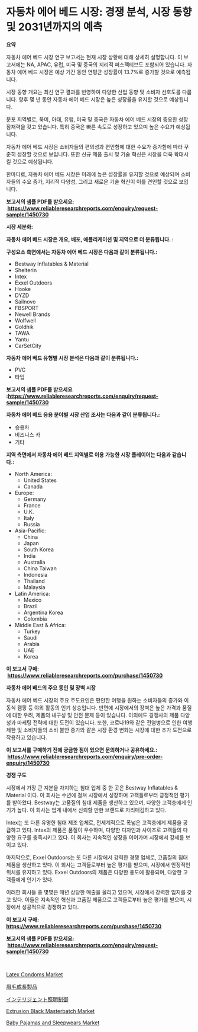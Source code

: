<p><h1>자동차 에어 베드 시장: 경쟁 분석, 시장 동향 및 2031년까지의 예측</h1></p><p><strong>요약</strong></p>
<p><p>자동차 에어 베드 시장 연구 보고서는 현재 시장 상황에 대해 상세히 설명합니다. 이 보고서에는 NA, APAC, 유럽, 미국 및 중국의 지리적 퍼스펙티브도 포함되어 있습니다. 자동차 에어 베드 시장은 예상 기간 동안 연평균 성장률이 13.7%로 증가할 것으로 예측됩니다.</p><p>시장 동향 개요는 최신 연구 결과를 반영하여 다양한 산업 동향 및 소비자 선호도를 다룹니다. 향후 몇 년 동안 자동차 에어 베드 시장은 높은 성장률을 유지할 것으로 예상됩니다.</p><p>분포 지역별로, 북미, 아태, 유럽, 미국 및 중국은 자동차 에어 베드 시장의 중요한 성장 잠재력을 갖고 있습니다. 특히 중국은 빠른 속도로 성장하고 있으며 높은 수요가 예상됩니다.</p><p>자동차 에어 베드 시장은 소비자들의 편의성과 편안함에 대한 수요가 증가함에 따라 꾸준히 성장할 것으로 보입니다. 또한 신규 제품 출시 및 기술 혁신은 시장을 더욱 확대시킬 것으로 예상됩니다.</p><p>한마디로, 자동차 에어 베드 시장은 미래에 높은 성장률을 유지할 것으로 예상되며 소비자들의 수요 증가, 지리적 다양성, 그리고 새로운 기술 혁신이 이를 견인할 것으로 보입니다.</p></p>
<p><strong>보고서의 샘플 PDF를 받으세요: &nbsp;<a href="https://www.reliableresearchreports.com/enquiry/request-sample/1450730">https://www.reliableresearchreports.com/enquiry/request-sample/1450730</a></strong></p>
<p><strong>시장 세분화:</strong></p>
<p><strong> 자동차 에어 베드 시장은 개요, 배포, 애플리케이션 및 지역으로 더 분류됩니다. :</strong></p>
<p><strong>구성요소 측면에서는 자동차 에어 베드 시장은 다음과 같이 분류됩니다.:</strong></p>
<p><ul><li>Bestway Inflatables & Material</li><li>Shelterin</li><li>Intex</li><li>Exxel Outdoors</li><li>Hooke</li><li>DYZD</li><li>Sailnovo</li><li>FBSPORT</li><li>Newell Brands</li><li>Wolfwell</li><li>Goldhik</li><li>TAWA</li><li>Yantu</li><li>CarSetCity</li></ul></p>
<p><strong> 자동차 에어 베드 유형별 시장 분석은 다음과 같이 분류됩니다.:</strong></p>
<p><ul><li>PVC</li><li>타입</li></ul></p>
<p><strong>보고서의 샘플 PDF를 받으세요 :<a href="https://www.reliableresearchreports.com/enquiry/request-sample/1450730">https://www.reliableresearchreports.com/enquiry/request-sample/1450730</a></strong></p>
<p><strong> 자동차 에어 베드 응용 분야별 시장 산업 조사는 다음과 같이 분류됩니다.:</strong></p>
<p><ul><li>승용차</li><li>비즈니스 카</li><li>기타</li></ul></p>
<p><strong>지역 측면에서 자동차 에어 베드 지역별로 이용 가능한 시장 플레이어는 다음과 같습니다.:</strong></p>
<p><ul>
    <li>
        North America:
        <ul>
            <li>United States</li>
            <li>Canada</li>
        </ul>
    </li>
    <li>
        Europe:
        <ul>
            <li>Germany</li>
            <li>France</li>
            <li>U.K.</li>
            <li>Italy</li>
            <li>Russia</li>
        </ul>
    </li>
    <li>
        Asia-Pacific:
        <ul>
            <li>China</li>
            <li>Japan</li>
            <li>South Korea</li>
            <li>India</li>
            <li>Australia</li>
            <li>China Taiwan</li>
            <li>Indonesia</li>
            <li>Thailand</li>
            <li>Malaysia</li>
        </ul>
    </li>
    <li>
        Latin America:
        <ul>
            <li>Mexico</li>
            <li>Brazil</li>
            <li>Argentina Korea</li>
            <li>Colombia</li>
        </ul>
    </li>
    <li>
        Middle East & Africa:
        <ul>
            <li>Turkey</li>
            <li>Saudi</li>
            <li>Arabia</li>
            <li>UAE</li>
            <li>Korea</li>
        </ul>
    </li>
    </ul></p>
<p><strong>이 보고서 구매: &nbsp;<a href="https://www.reliableresearchreports.com/purchase/1450730">https://www.reliableresearchreports.com/purchase/1450730</a></strong></p>
<p><strong>자동차 에어 베드의 주요 동인 및 장벽 시장</strong></p>
<p><p>자동차 에어 베드 시장의 주요 주도요인은 편안한 여행을 원하는 소비자들의 증가와 이동식 캠핑 등 야외 활동의 인기 상승입니다. 반면에 시장에서의 장벽은 높은 가격과 품질에 대한 우려, 제품의 내구성 및 안전 문제 등이 있습니다. 이외에도 경쟁사의 제품 다양성과 마케팅 전략에 대한 도전이 있습니다. 또한, 코로나19와 같은 전염병으로 인한 여행 제한 및 소비자들의 소비 불안 증가와 같은 시장 환경 변화는 시장에 대한 추가 도전으로 작용하고 있습니다.</p></p>
<p><strong>이 보고서를 구매하기 전에 궁금한 점이 있으면 문의하거나 공유하세요.: &nbsp;<a href="https://www.reliableresearchreports.com/enquiry/pre-order-enquiry/1450730">https://www.reliableresearchreports.com/enquiry/pre-order-enquiry/1450730</a></strong></p>
<p><strong>경쟁 구도</strong></p>
<p><p>시장에서 가장 큰 지분을 차지하는 침대 업체 중 한 곳은 Bestway Inflatables & Material 이다. 이 회사는 수년에 걸쳐 시장에서 성장하며 고객들로부터 긍정적인 평가를 받아왔다. Bestway는 고품질의 침대 제품을 생산하고 있으며, 다양한 고객층에게 인기가 높다. 이 회사는 업계 내에서 신뢰할 만한 브랜드로 자리매김하고 있다.</p><p>Intex는 또 다른 유명한 침대 제조 업체로, 전세계적으로 폭넓은 고객층에게 제품을 공급하고 있다. Intex의 제품은 품질이 우수하며, 다양한 디자인과 사이즈로 고객들의 다양한 요구를 충족시키고 있다. 이 회사는 지속적인 성장을 이어가며 시장에서 강세를 보이고 있다.</p><p>마지막으로, Exxel Outdoors는 또 다른 시장에서 강력한 경쟁 업체로, 고품질의 침대 제품을 생산하고 있다. 이 회사는 고객들로부터 높은 평가를 받으며, 시장에서 안정적인 위치를 유지하고 있다. Exxel Outdoors의 제품은 다양한 용도에 활용되며, 다양한 고객들에게 인기가 있다.</p><p>이러한 회사들 중 몇몇은 매년 상당한 매출을 올리고 있으며, 시장에서 강력한 입지를 갖고 있다. 이들은 지속적인 혁신과 고품질 제품으로 고객들로부터 높은 평가를 받으며, 시장에서 성공적으로 경쟁하고 있다.</p></p>
<p><strong>이 보고서 구매: &nbsp; <a href="https://www.reliableresearchreports.com/purchase/1450730">https://www.reliableresearchreports.com/purchase/1450730</a></strong></p>
<p><strong>보고서의 샘플 PDF를 받으세요: &nbsp;<a href="https://www.reliableresearchreports.com/enquiry/request-sample/1450730">https://www.reliableresearchreports.com/enquiry/request-sample/1450730</a></strong><strong></strong></p>
<p>&nbsp;</p>
<p><p><a href="https://woozy-pyroraptor-a1f.notion.site/Latex-Condoms-Market-with-the-goal-of-estimating-the-market-size-and-future-growth-potential-of-vari-765ca257d6a048adb5661dc3c689c354">Latex Condoms Market</a></p><p><a href="https://github.com/ihabdkwlxs948/Market-Research-Report-List-1/blob/main/3893474187319.md">眉毛成長製品</a></p><p><a href="https://medium.com/@myrticedare2023/%E3%82%B9%E3%83%9E%E3%83%BC%E3%83%88%E7%85%A7%E6%98%8E%E5%88%B6%E5%BE%A1%E5%B8%82%E5%A0%B4%E3%82%B7%E3%82%A7%E3%82%A2%E3%81%AE%E9%80%B2%E5%8C%96%E3%81%A8%E5%B8%82%E5%A0%B4%E6%88%90%E9%95%B7%E5%8B%95%E5%90%91-2024%E5%B9%B4%E3%81%8B%E3%82%892031%E5%B9%B4%E3%81%BE%E3%81%A7-99edb6675e7e">インテリジェント照明制御</a></p><p><a href="https://issuu.com/reportprime-2/docs/extrusion-black-masterbatch-market-size-2030.pptx">Extrusion Black Masterbatch Market</a></p><p><a href="https://view.publitas.com/reportprime-1/baby-pajamas-and-sleepwears-market-insights-market-players-and-forecast-till-2031/">Baby Pajamas and Sleepwears Market</a></p></p>